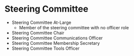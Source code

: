 # Steering Committee
- Steering Committee At-Large
  - Member of the steering committee with no officer role
- Steering Committee Chair
- Steering Committee Communications Officer
- Steering Committee Membership Secretary
- Steering Committee Tools Officer
